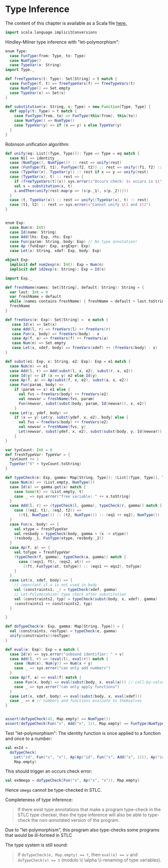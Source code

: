 # Type Inference

The content of this chapter is available as a Scala file [here.](./type-inference.scala)

```scala mdoc:invisible
import scala.language.implicitConversions
```

Hindley-Milner type inference with "let-polymorphism":

```scala mdoc
enum Type:
  case FunType(from: Type, to: Type)
  case NumType()
  case TypeVar(x: String)
import Type._

def freeTypeVars(t: Type): Set[String] = t match {
  case FunType(f, t) => freeTypeVars(f) ++ freeTypeVars(t)
  case NumType() => Set.empty
  case TypeVar(x) => Set(x)
}

def substitution(x: String, s: Type) = new Function[Type, Type] {
  def apply(t: Type) = t match {
    case FunType(from, to) => FunType(this(from), this(to))
    case NumType() => NumType()
    case TypeVar(y) => if (x == y) s else TypeVar(y)
  }
}
```

Robinson unification algorithm:

```scala mdoc:silent
def unify(eq: List[(Type, Type)]): Type => Type = eq match {
  case Nil => identity _
  case (NumType(), NumType()) :: rest => unify(rest)
  case (FunType(f1, t1), FunType(f2, t2)) :: rest => unify((f1, f2) :: (t1, t2) :: rest)
  case (TypeVar(x), TypeVar(y)) :: rest if x == y => unify(rest)
  case (TypeVar(x), t) :: rest => {
    if (freeTypeVars(t)(x)) sys.error(s"Occurs check: $x occurs in $t")
    val s = substitution(x, t)
    s.andThen(unify(rest.map(p => (s(p._1), s(p._2)))))
  }
  case (t, TypeVar(x)) :: rest => unify((TypeVar(x), t) :: rest)
  case (t1, t2) :: rest => sys.error(s"Cannot unify $t1 and $t2")
}


enum Exp:
  case Num(n: Int)
  case Id(name: String)
  case Add(lhs: Exp, rhs: Exp)
  case Fun(param: String, body: Exp) // No type annotation!
  case Ap (funExpr: Exp, argExpr: Exp)
  case Let(x: String, xdef: Exp, body: Exp)

object Exp:
  implicit def num2exp(n: Int): Exp = Num(n)
  implicit def id2exp(s: String): Exp = Id(s)

import Exp._

def freshName(names: Set[String], default: String): String = {
  var last: Int = 0
  var freshName = default
  while (names contains freshName) { freshName = default + last.toString; last += 1; }
  freshName
}

def freeVars(e: Exp): Set[String] =  e match {
   case Id(x) => Set(x)
   case Add(l, r) => freeVars(l) ++ freeVars(r)
   case Fun(x, body) => freeVars(body) - x
   case Ap(f, a) => freeVars(f) ++ freeVars(a)
   case Num(n) => Set.empty
   case Let(x, xdef, body) => freeVars(xdef) ++ (freeVars(body) - x)
}

def subst(e1: Exp, x: String, e2: Exp): Exp = e1 match {
  case Num(n) => e1
  case Add(l, r) => Add(subst(l, x, e2), subst(r, x, e2))
  case Id(y) => if (x == y) e2 else Id(y)
  case Ap(f, a) => Ap(subst(f, x, e2), subst(a, x, e2))
  case Fun(param, body) =>
    if (param == x) e1 else {
      val fvs = freeVars(body) ++ freeVars(e2)
      val newvar = freshName(fvs, param)
      Fun(newvar, subst(subst(body, param, Id(newvar)), x, e2))
    }
  case Let(y, ydef, body) =>
    if (x == y) Let(y, subst(ydef, x, e2), body) else {
      val fvs = freeVars(body) ++ freeVars(e2)
      val newvar = freshName(fvs, y)
      Let(newvar, subst(ydef, x, e2), subst(subst(body, y, Id(newvar)), x, e2))
    }
}

var tyvCount: Int = 0
def freshTypeVar: TypeVar = {
  tyvCount += 1
  TypeVar("X" + tyvCount.toString)
}

def typeCheck(e: Exp, gamma: Map[String, Type]): (List[(Type, Type)], Type) = e match {
  case Num(n) => (List.empty, NumType())
  case Id(x) => gamma.get(x) match {
    case Some(t) => (List.empty, t)
    case _ => sys.error("free variable: " ++ x.toString)
  }
  case Add(l, r) => (typeCheck(l, gamma), typeCheck(r, gamma)) match {
    case ((eq1, t1), (eq2, t2)) =>
      ((t1, NumType()) :: (t2, NumType()) :: (eq1 ++ eq2), NumType())
  }
  case Fun(x, body) => {
    val xtype = freshTypeVar
    val resbody = typeCheck(body, gamma + (x -> xtype))
    (resbody._1, FunType(xtype, resbody._2))
  }
  case Ap(f, a) => {
    val toType = freshTypeVar
    (typeCheck(f, gamma), typeCheck(a, gamma)) match {
      case ((eqs1, ft), (eqs2, at)) =>
        ((ft, FunType(at, toType)) :: (eqs1 ++ eqs2), toType)
    }
  }
  case Let(x, xdef, body) => {
    // important if x is not used in body
    val (constraints1, _) = typeCheck(xdef, gamma)
    // Let-Polymorphism! type check after substitution
    val (constraints2, typ) = typeCheck(subst(body, x, xdef), gamma)
    (constraints1 ++ constraints2, typ)
  }

}

def doTypeCheck(e: Exp, gamma: Map[String, Type]) = {
  val (constraints, resType) = typeCheck(e, gamma)
  unify(constraints)(resType)
}

def eval(e: Exp): Exp = e match {
  case Id(v) => sys.error("unbound identifier: " + v)
  case Add(l, r) => (eval(l), eval(r)) match {
    case (Num(x), Num(y)) => Num(x + y)
    case _ => sys.error("can only add numbers")
  }
  case Ap(f, a) => eval(f) match {
    case Fun(x, body) => eval(subst(body, x, eval(a))) // call-by-value
    case _ => sys.error("can only apply functions")
  }
  case Let(x, xdef, body) => eval(subst(body, x, eval(xdef)))
  case _ => e // numbers and functions evaluate to themselves
}


assert(doTypeCheck(42, Map.empty) == NumType())
assert(doTypeCheck(Fun("x", Add("x", 1)), Map.empty) == FunType(NumType(), NumType()))
```

Test "let-polymorphism": The identity function is once applied to a function and once to a number:

```scala mdoc
val exId =
  doTypeCheck(
    Let("id", Fun("x", "x"), Ap(Ap("id", Fun("x", Add("x", 1))), Ap("id", 42))),
    Map.empty)
```

This should trigger an occurs check error:

```scala mdoc:crash
val exOmega = doTypeCheck(Fun("x", Ap("x", "x")), Map.empty)
```

Hence `omega` cannot be type-checked in STLC.

Completeness of type inference:

> If there exist type annotations that make a program type-check in the STLC type checker,
> then the type inference will also be able to type-check the non-annotated version of the program.

Due to "let-polymorphism", this program also type-checks some programs that would be ill-formed in STLC

The type system is still sound:

> If `doTypeCheck(e, Map.empty) == t`, then `eval(e) == v` and `doTypeCheck(v) == t` (modulo \\( \alpha \\)-renaming of type variables).
